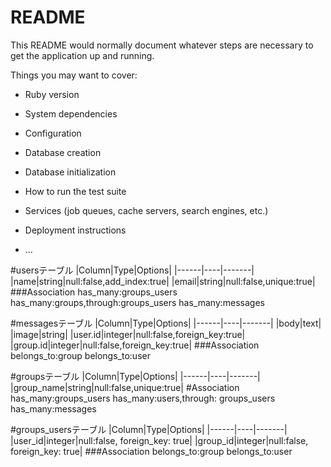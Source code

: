 # README

This README would normally document whatever steps are necessary to get the
application up and running.

Things you may want to cover:

* Ruby version

* System dependencies

* Configuration

* Database creation

* Database initialization

* How to run the test suite

* Services (job queues, cache servers, search engines, etc.)

* Deployment instructions

* ...

#usersテーブル
|Column|Type|Options|
|------|----|-------|
|name|string|null:false,add_index:true|
|email|string|null:false,unique:true|
###Association
has_many:groups_users
has_many:groups,through:groups_users
has_many:messages

#messagesテーブル
|Column|Type|Options|
|------|----|-------|
|body|text|
|image|string|
|user.id|integer|null:false,foreign_key:true|
|group.id|integer|null:false,foreign_key:true|
###Association
belongs_to:group
belongs_to:user

#groupsテーブル
|Column|Type|Options|
|------|----|-------|
|group_name|string|null:false,unique:true|
#Association
has_many:groups_users
has_many:users,through: groups_users
has_many:messages

#groups_usersテーブル
|Column|Type|Options|
|------|----|-------|
|user_id|integer|null:false, foreign_key: true|
|group_id|integer|null:false, foreign_key: true|
###Association
belongs_to:group
belongs_to:user